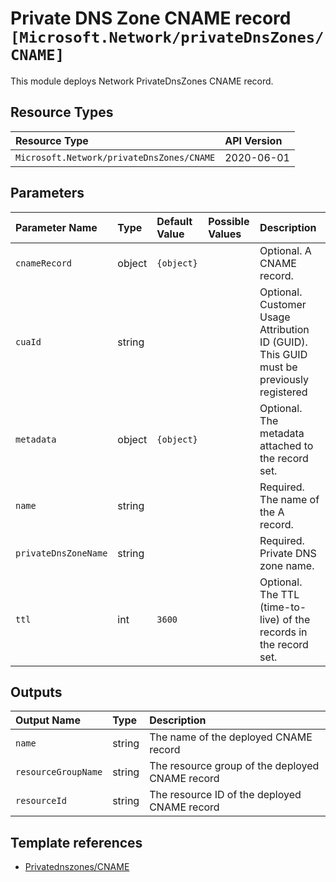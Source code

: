 # Private DNS Zone CNAME record `[Microsoft.Network/privateDnsZones/CNAME]`

This module deploys Network PrivateDnsZones CNAME record.

## Resource Types

| Resource Type | API Version |
| :-- | :-- |
| `Microsoft.Network/privateDnsZones/CNAME` | 2020-06-01 |

## Parameters

| Parameter Name | Type | Default Value | Possible Values | Description |
| :-- | :-- | :-- | :-- | :-- |
| `cnameRecord` | object | `{object}` |  | Optional. A CNAME record. |
| `cuaId` | string |  |  | Optional. Customer Usage Attribution ID (GUID). This GUID must be previously registered |
| `metadata` | object | `{object}` |  | Optional. The metadata attached to the record set. |
| `name` | string |  |  | Required. The name of the A record. |
| `privateDnsZoneName` | string |  |  | Required. Private DNS zone name. |
| `ttl` | int | `3600` |  | Optional. The TTL (time-to-live) of the records in the record set. |

## Outputs

| Output Name | Type | Description |
| :-- | :-- | :-- |
| `name` | string | The name of the deployed CNAME record |
| `resourceGroupName` | string | The resource group of the deployed CNAME record |
| `resourceId` | string | The resource ID of the deployed CNAME record |

## Template references

- [Privatednszones/CNAME](https://docs.microsoft.com/en-us/azure/templates/Microsoft.Network/2020-06-01/privateDnsZones/CNAME)
